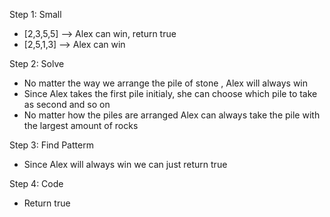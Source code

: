 Step 1: Small 
  + [2,3,5,5] --> Alex can win, return true
  + [2,5,1,3] --> Alex can win

Step 2: Solve
  + No matter the way we arrange the pile of stone , Alex will always win
  + Since Alex takes the first pile initialy, she can choose which pile to take as second and so on
  + No matter how the piles are arranged Alex can always take the pile with the largest amount of rocks

Step 3: Find Patterm
  + Since Alex will always win we can just return true
 
Step 4: Code
  + Return true
